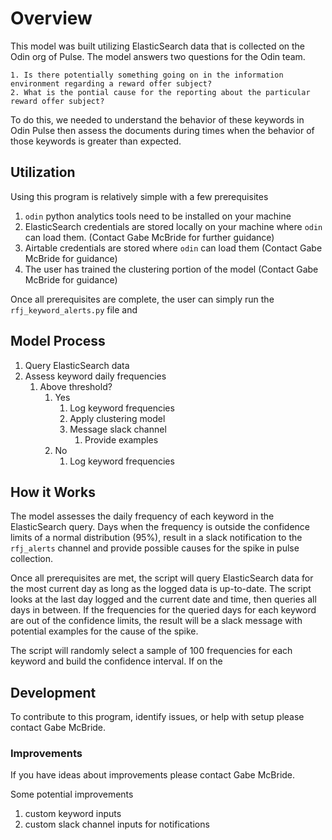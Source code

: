 # Overview

This model was built utilizing ElasticSearch data that is collected on the Odin org of Pulse. The model answers two questions for the Odin team. 

    1. Is there potentially something going on in the information environment regarding a reward offer subject?
    2. What is the pontial cause for the reporting about the particular reward offer subject?

To do this, we needed to understand the behavior of these keywords in Odin Pulse then assess the documents during times when the behavior of those keywords is greater than expected.  

## Utilization
Using this program is relatively simple with a few prerequisites

1. `odin` python analytics tools need to be installed on your machine
2. ElasticSearch credentials are stored locally on your machine where `odin` can load them. (Contact Gabe McBride for further guidance)
3. Airtable credentials are stored where `odin` can load them (Contact Gabe McBride for guidance)
4. The user has trained the clustering portion of the model (Contact Gabe McBride for guidance)

Once all prerequisites are complete, the user can simply run the `rfj_keyword_alerts.py` file and 

## Model Process
1. Query ElasticSearch data
2. Assess keyword daily frequencies
   1. Above threshold?
      1. Yes
         1. Log keyword frequencies
         2. Apply clustering model
         3. Message slack channel
            1. Provide examples
      2. No
         1. Log keyword frequencies

## How it Works

The model assesses the daily frequency of each keyword in the ElasticSearch query. Days when the frequency is outside the confidence limits of a normal distribution (95%), result in a slack notification to the `rfj_alerts` channel and provide possible causes for the spike in pulse collection.

Once all prerequisites are met, the script will query ElasticSearch data for the most current day as long as the logged data is up-to-date. The script looks at the last day logged and the current date and time, then queries all days in between. If the frequencies for the queried days for each keyword are out of the confidence limits, the result will be a slack message with potential examples for the cause of the spike.  

The script will randomly select a sample of 100 frequencies for each keyword and build the confidence interval. If on the 

## Development

To contribute to this program, identify issues, or help with setup please contact Gabe McBride.  

### Improvements
If you have ideas about improvements please contact Gabe McBride.  

Some potential improvements
1. custom keyword inputs
2. custom slack channel inputs for notifications
